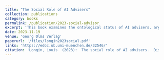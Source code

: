 ```yaml
---
title: "The Social Role of AI Advisers"
collection: publications
category: books
permalink: /publication/2023-social-advisor
excerpt: 'This book examines the ontological status of AI advisers, arguing that they occupy a unique conceptual space between tools and human agents in terms of their agentive capacities, responsibility attribution, and ability to influence human perception and decision-making.'
date: 2023-11-19
venue: 'Georg Olms Verlag'
paperurl: '/files/longin2023social.pdf'
links: 'https://edoc.ub.uni-muenchen.de/32546/'
citation: 'Longin, Louis  (2023):  The social role of AI advisers.  Dissertation, LMU München: Faculty of Philosophy, Philosophy of Science and the Study of Religion '
---
```


<!-- Artificial Intelligence (AI) profoundly affects how people communicate, work, and perceive the world. While autonomous AI systems are the focal point in societal and academic discussions, advisory AI systems, which influence human decisions but don't undertake independent actions, often remain unexplored. Examples range from automated purchase recommendations to medical diagnoses. This dissertation seeks to understand what advisory AI systems truly are. Are they capable of autonomous, human-like action? Or can they be reduced to inert tools? And what happens when advisory AI systems are closely linked with human perception, especially through Augmented Reality and sensory augmentation? Does their ontological status change? This dissertation concludes that, regardless of their implementation, advisory AI systems occupy an ontological status between tools and humans. They are more than just tools but less than humans. -->
